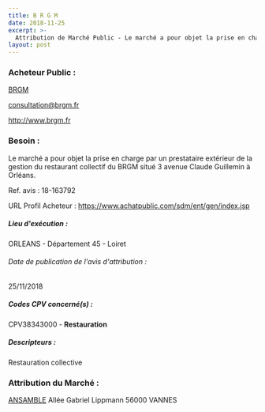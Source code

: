 ```yaml
---
title: B R G M
date: 2018-11-25
excerpt: >-
  Attribution de Marché Public - Le marché a pour objet la prise en charge par un prestataire extérieur de la gestion du restaurant collectif du BRGM situé 3 avenue Claude Guillemin à Orléans.
layout: post
---
```


### Acheteur Public : 
<a href="/acheteur-139/siren-582056149"> BRGM</a><br/>



consultation@brgm.fr


http://www.brgm.fr
### Besoin :

Le marché a pour objet la prise en charge par un prestataire extérieur de la gestion du restaurant collectif du BRGM situé 3 avenue Claude Guillemin à Orléans.

Ref. avis : 18-163792

URL Profil Acheteur : https://www.achatpublic.com/sdm/ent/gen/index.jsp

##### Lieu d'exécution :

ORLEANS - Département 45 - Loiret

###### Date de publication de l'avis d'attribution : 
25/11/2018

##### Codes CPV concerné(s) :
CPV38343000 - **Restauration** <br/>

##### Descripteurs :
Restauration collective <br/>

### Attribution du Marché :
<a href="/entreprise-548/siren-334159472"> ANSAMBLE</a>    Allée Gabriel Lippmann 56000 VANNES <br/>

